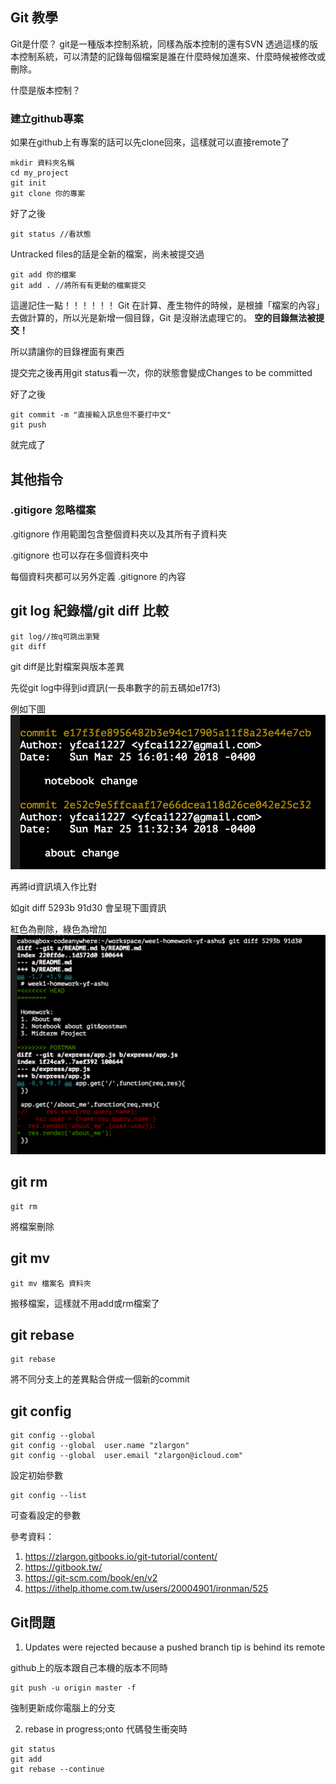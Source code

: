 ## Git 教學

Git是什麼？
git是一種版本控制系統，同樣為版本控制的還有SVN
透過這樣的版本控制系統，可以清楚的記錄每個檔案是誰在什麼時候加進來、什麼時候被修改或刪除。

什麼是版本控制？


### 建立github專案
如果在github上有專案的話可以先clone回來，這樣就可以直接remote了
```
mkdir 資料夾名稱
cd my_project
git init
git clone 你的專案
```
好了之後
```
git status //看狀態
```
Untracked files的話是全新的檔案，尚未被提交過

```
git add 你的檔案
git add . //將所有有更動的檔案提交
```
這邊記住一點！！！！！！
Git 在計算、產生物件的時候，是根據「檔案的內容」去做計算的，所以光是新增一個目錄，Git 是沒辦法處理它的。
**空的目錄無法被提交！**

所以請讓你的目錄裡面有東西

提交完之後再用git status看一次，你的狀態會變成Changes to be committed

好了之後
```
git commit -m "直接輸入訊息但不要打中文"
git push
```

就完成了

## 其他指令

### .gitigore 忽略檔案

.gitignore 作用範圍包含整個資料夾以及其所有子資料夾

.gitignore 也可以存在多個資料夾中

每個資料夾都可以另外定義 .gitignore 的內容

## git log 紀錄檔/git diff 比較

```
git log//按q可跳出瀏覽
git diff

```
git diff是比對檔案與版本差異

先從git log中得到id資訊(一長串數字的前五碼如e17f3)

例如下圖
![](https://github.com/ST2DE/wee1-homework-yf-ashu/blob/master/notebook/img/git%20diff1.png?raw=true)

再將id資訊填入作比對

如git diff 5293b 91d30 會呈現下圖資訊

紅色為刪除，綠色為增加
![](https://github.com/ST2DE/wee1-homework-yf-ashu/blob/master/notebook/img/git%20diff2.png?raw=true)

## git rm
```
git rm
```
將檔案刪除

## git mv
``` 
git mv 檔案名 資料夾
```
搬移檔案，這樣就不用add或rm檔案了


## git rebase
``` 
git rebase
```
將不同分支上的差異點合併成一個新的commit

## git config
```
git config --global
git config --global  user.name "zlargon"
git config --global  user.email "zlargon@icloud.com"
```
設定初始參數
``` 
git config --list
```
可查看設定的參數

參考資料：
1. https://zlargon.gitbooks.io/git-tutorial/content/
2. https://gitbook.tw/
3. https://git-scm.com/book/en/v2
4. https://ithelp.ithome.com.tw/users/20004901/ironman/525

## Git問題
1. Updates were rejected because a pushed branch tip is behind its remote

github上的版本跟自己本機的版本不同時

```
git push -u origin master -f 
```
強制更新成你電腦上的分支

2. rebase in progress;onto 
代碼發生衝突時
```
git status
git add
git rebase --continue
```


